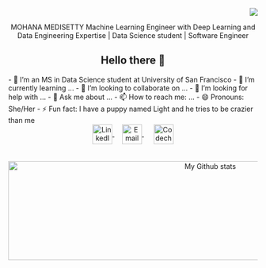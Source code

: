 
<p align="right"> <img src="https://komarev.com/ghpvc/?username=MohanaMeher" /> </p>
<p align="center">
MOHANA MEDISETTY
Machine Learning Engineer with Deep Learning and Data Engineering Expertise | Data Science student | Software Engineer


<h2 align="center">Hello there 👋</h2>
- 🔭 I’m an MS in Data Science student at University of San Francisco
- 🌱 I’m currently learning ...
- 👯 I’m looking to collaborate on ...
- 🤔 I’m looking for help with ...
- 💬 Ask me about ...
- 📫 How to reach me: ...
- 😄 Pronouns: She/Her
- ⚡ Fun fact: I have a puppy named Light and he tries to be crazier than me

<div align="center">
  
<a href="https://www.linkedin.com/in/mohanamedisetty/">
  <img align="center" alt="LinkedIn" width="40px" src="https://img.icons8.com/color/48/000000/linkedin.png" />
</a>&nbsp;&nbsp;&nbsp;

<a href="mailto:medisettymohana@gmail.com">
  <img align="center" alt="Email" width="40px" src="https://img.icons8.com/color/48/000000/gmail--v1.png" />
</a>&nbsp;&nbsp;&nbsp;&nbsp;


<a href="https://www.codechef.com/users/mohanameher">
  <img align="center" alt="Codechef" width="40px" src="https://cdn.jsdelivr.net/npm/simple-icons@v3/icons/codechef.svg" />
</a>

</div >

<br>  
<br>  
<div align="center">
<img alt="My Github stats" align="center" border-radius="40px" width="800px" height="200px" src="https://github-readme-stats.vercel.app/api?username=MohanaMeher&count_private=true&show_icons=true&hide_border=true&theme=monokai" href="https://github.com/MohanaMeher"/>
</div>
<!--

-->
